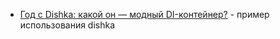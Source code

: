 - [Год с Dishka: какой он — модный DI-контейнер?](https://habr.com/ru/articles/894286/) - пример использования dishka